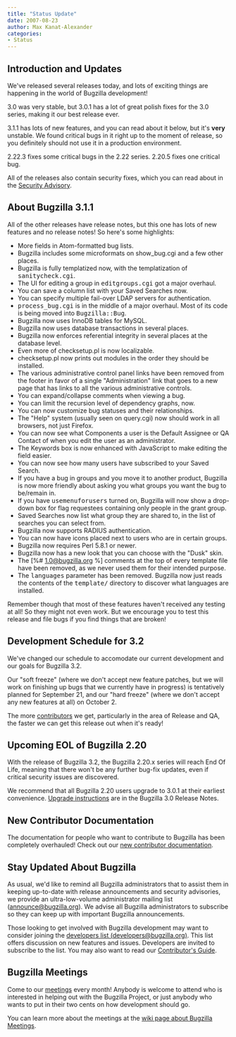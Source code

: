 ```yaml
---
title: "Status Update"
date: 2007-08-23
author: Max Kanat-Alexander
categories:
- Status
---
```


## Introduction and Updates

We've released several releases today, and lots of exciting things are happening in the world of Bugzilla development!

3.0 was very stable, but 3.0.1 has a lot of great polish fixes for the 3.0 series, making it our best release ever.

3.1.1 has lots of new features, and you can read about it below, but it's **very** unstable. We found critical bugs in it right up to the moment of release, so you definitely should not use it in a production environment.

2.22.3 fixes some critical bugs in the 2.22 series. 2.20.5 fixes one critical bug.

All of the releases also contain security fixes, which you can read about in the [Security Advisory](/security/2.20.4/).

## About Bugzilla 3.1.1

All of the other releases have release notes, but this one has lots of new features and no release notes! So here's some highlights:

*   More fields in Atom-formatted bug lists.
*   Bugzilla includes some microformats on show_bug.cgi and a few other places.
*   Bugzilla is fully templatized now, with the templatization of <kbd>sanitycheck.cgi</kbd>.
*   The UI for editing a group in <kbd>editgroups.cgi</kbd> got a major overhaul.
*   You can save a column list with your Saved Searches now.
*   You can specify multiple fail-over LDAP servers for authentication.
*   <kbd>process_bug.cgi</kbd> is in the middle of a major overhaul. Most of its code is being moved into <kbd>Bugzilla::Bug</kbd>.
*   Bugzilla now uses InnoDB tables for MySQL.
*   Bugzilla now uses database transactions in several places.
*   Bugzilla now enforces referential integrity in several places at the database level.
*   Even more of checksetup.pl is now localizable.
*   checksetup.pl now prints out modules in the order they should be installed.
*   The various administrative control panel links have been removed from the footer in favor of a single "Administration" link that goes to a new page that has links to all the various administrative controls.
*   You can expand/collapse comments when viewing a bug.
*   You can limit the recursion level of dependency graphs, now.
*   You can now customize bug statuses and their relationships.
*   The "Help" system (usually seen on query.cgi) now should work in all browsers, not just Firefox.
*   You can now see what Components a user is the Default Assignee or QA Contact of when you edit the user as an administrator.
*   The Keywords box is now enhanced with JavaScript to make editing the field easier.
*   You can now see how many users have subscribed to your Saved Search.
*   If you have a bug in groups and you move it to another product, Bugzilla is now more friendly about asking you what groups you want the bug to be/remain in.
*   If you have <kbd>usemenuforusers</kbd> turned on, Bugzilla will now show a drop-down box for flag requestees containing only people in the grant group.
*   Saved Searches now list what group they are shared to, in the list of searches you can select from.
*   Bugzilla now supports RADIUS authentication.
*   You can now have icons placed next to users who are in certain groups.
*   Bugzilla now requires Perl 5.8.1 or newer.
*   Bugzilla now has a new look that you can choose with the "Dusk" skin.
*   The [%# 1.0@bugzilla.org %] comments at the top of every template file have been removed, as we never used them for their intended purpose.
*   The <kbd>languages</kbd> parameter has been removed. Bugzilla now just reads the contents of the <kbd>template/</kbd> directory to discover what languages are installed.

Remember though that most of these features haven't received any testing at all! So they might not even work. But we encourage you to test this release and file bugs if you find things that are broken!

## Development Schedule for 3.2

We've changed our schedule to accomodate our current development and our goals for Bugzilla 3.2.

Our "soft freeze" (where we don't accept new feature patches, but we will work on finishing up bugs that we currently have in progress) is tentatively planned for September 21, and our "hard freeze" (where we don't accept any new features at all) on October 2\.

The more [contributors](/contribute/) we get, particularly in the area of Release and QA, the faster we can get this release out when it's ready!

## Upcoming EOL of Bugzilla 2.20

With the release of Bugzilla 3.2, the Bugzilla 2.20.x series will reach End Of Life, meaning that there won't be any further bug-fix updates, even if critical security issues are discovered.

We recommend that all Bugzilla 2.20 users upgrade to 3.0.1 at their earliest convenience. [Upgrade instructions](/releases/3.0.1/#v30_upgrading) are in the Bugzilla 3.0 Release Notes.

## New Contributor Documentation

The documentation for people who want to contribute to Bugzilla has been completely overhauled! Check out our [new contributor documentation](https://wiki.mozilla.org/Bugzilla:Developers).

## Stay Updated About Bugzilla

As usual, we'd like to remind all Bugzilla administrators that to assist them in keeping up-to-date with release announcements and security advisories, we provide an ultra-low-volume administrator mailing list ([announce@bugzilla.org](https://lists.bugzilla.org/cgi-bin/mj_wwwusr?func=lists-full-long&extra=announce)). We advise all Bugzilla administrators to subscribe so they can keep up with important Bugzilla announcements.

Those looking to get involved with Bugzilla development may want to consider joining the [developers list (developers@bugzilla.org)](https://lists.bugzilla.org/cgi-bin/mj_wwwusr?func=lists-long-full&extra=developers). This list offers discussion on new features and issues. Developers are invited to subscribe to the list. You may also want to read our [Contributor's Guide](https://www.bugzilla.org/docs/contributor.html).

## Bugzilla Meetings

Come to our [meetings](https://wiki.mozilla.org/Bugzilla:Meetings) every month! Anybody is welcome to attend who is interested in helping out with the Bugzilla Project, or just anybody who wants to put in their two cents on how development should go.

You can learn more about the meetings at the [wiki page about Bugzilla Meetings](https://wiki.mozilla.org/Bugzilla:Meetings).
